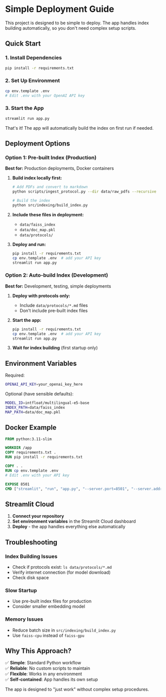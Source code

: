 # Simple Deployment Guide

This project is designed to be simple to deploy. The app handles index building automatically, so you don't need complex setup scripts.

## Quick Start

### 1. Install Dependencies
```bash
pip install -r requirements.txt
```

### 2. Set Up Environment
```bash
cp env.template .env
# Edit .env with your OpenAI API key
```

### 3. Start the App
```bash
streamlit run app.py
```

That's it! The app will automatically build the index on first run if needed.

## Deployment Options

### Option 1: Pre-built Index (Production)
**Best for:** Production deployments, Docker containers

1. **Build index locally first:**
   ```bash
   # Add PDFs and convert to markdown
   python scripts/ingest_protocol.py --dir data/raw_pdfs --recursive
   
   # Build the index
   python src/indexing/build_index.py
   ```

2. **Include these files in deployment:**
   - `data/faiss_index`
   - `data/doc_map.pkl`
   - `data/protocols/`

3. **Deploy and run:**
   ```bash
   pip install -r requirements.txt
   cp env.template .env  # add your API key
   streamlit run app.py
   ```

### Option 2: Auto-build Index (Development)
**Best for:** Development, testing, simple deployments

1. **Deploy with protocols only:**
   - Include `data/protocols/*.md` files
   - Don't include pre-built index files

2. **Start the app:**
   ```bash
   pip install -r requirements.txt
   cp env.template .env  # add your API key
   streamlit run app.py
   ```

3. **Wait for index building** (first startup only)

## Environment Variables

Required:
```bash
OPENAI_API_KEY=your_openai_key_here
```

Optional (have sensible defaults):
```bash
MODEL_ID=intfloat/multilingual-e5-base
INDEX_PATH=data/faiss_index
MAP_PATH=data/doc_map.pkl
```

## Docker Example

```dockerfile
FROM python:3.11-slim

WORKDIR /app
COPY requirements.txt .
RUN pip install -r requirements.txt

COPY . .
RUN cp env.template .env
# Edit .env with your API key

EXPOSE 8501
CMD ["streamlit", "run", "app.py", "--server.port=8501", "--server.address=0.0.0.0"]
```

## Streamlit Cloud

1. **Connect your repository**
2. **Set environment variables** in the Streamlit Cloud dashboard
3. **Deploy** - the app handles everything else automatically

## Troubleshooting

### Index Building Issues
- Check if protocols exist: `ls data/protocols/*.md`
- Verify internet connection (for model download)
- Check disk space

### Slow Startup
- Use pre-built index files for production
- Consider smaller embedding model

### Memory Issues
- Reduce batch size in `src/indexing/build_index.py`
- Use `faiss-cpu` instead of `faiss-gpu`

## Why This Approach?

✅ **Simple**: Standard Python workflow  
✅ **Reliable**: No custom scripts to maintain  
✅ **Flexible**: Works in any environment  
✅ **Self-contained**: App handles its own setup  

The app is designed to "just work" without complex setup procedures. 